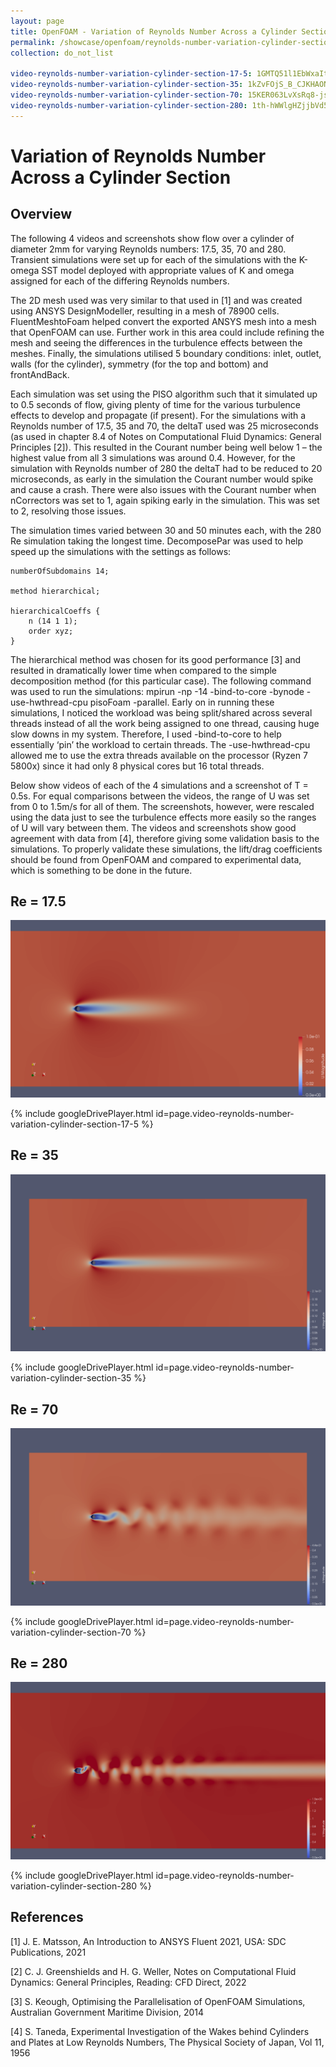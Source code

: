 ```yaml
---
layout: page
title: OpenFOAM - Variation of Reynolds Number Across a Cylinder Section
permalink: /showcase/openfoam/reynolds-number-variation-cylinder-section
collection: do_not_list

video-reynolds-number-variation-cylinder-section-17-5: 1GMTQ51l1EbWxaIt2TLCuYibVnuTsmzhm/preview
video-reynolds-number-variation-cylinder-section-35: 1kZvFOjS_B_CJKHAONw6t9dpSM2K_mI8d/preview
video-reynolds-number-variation-cylinder-section-70: 15KER063LvXsRq8-jsVqI0UFbcQ0gD_sX/preview
video-reynolds-number-variation-cylinder-section-280: 1th-hWWlgHZjjbVd52CT12AiV0XApeXXL/preview
---
```


# Variation of Reynolds Number Across a Cylinder Section
## Overview
The following 4 videos and screenshots show flow over a cylinder of diameter 2mm for varying Reynolds numbers: 17.5, 35, 70 and 280. Transient simulations were set up for each of the simulations with the K-omega SST model deployed with appropriate values of K and omega assigned for each of the differing Reynolds numbers.

The 2D mesh used was very similar to that used in [1] and was created using ANSYS DesignModeller, resulting in a mesh of 78900 cells. FluentMeshtoFoam helped convert the exported ANSYS mesh into a mesh that OpenFOAM can use. Further work in this area could include refining the mesh and seeing the differences in the turbulence effects between the meshes. Finally, the simulations utilised 5 boundary conditions: inlet, outlet, walls (for the cylinder), symmetry (for the top and bottom) and frontAndBack.

Each simulation was set using the PISO algorithm such that it simulated up to 0.5 seconds of flow, giving plenty of time for the various turbulence effects to develop and propagate (if present). For the simulations with a Reynolds number of 17.5, 35 and 70, the deltaT used was 25 microseconds (as used in chapter 8.4 of Notes on Computational Fluid Dynamics: General Principles [2]). This resulted in the Courant number being well below 1 – the highest value from all 3 simulations was around 0.4. However, for the simulation with Reynolds number of 280 the deltaT had to be reduced to 20 microseconds, as early in the simulation the Courant number would spike and cause a crash. There were also issues with the Courant number when nCorrectors was set to 1, again spiking early in the simulation. This was set to 2, resolving those issues.

The simulation times varied between 30 and 50 minutes each, with the 280 Re simulation taking the longest time. DecomposePar was used to help speed up the simulations with the settings as follows:

```
numberOfSubdomains 14;

method hierarchical;

hierarchicalCoeffs {
    n (14 1 1);
    order xyz;
}
```

The hierarchical method was chosen for its good performance [3] and resulted in dramatically lower time when compared to the simple decomposition method (for this particular case). The following command was used to run the simulations: mpirun -np -14 -bind-to-core -bynode -use-hwthread-cpu pisoFoam -parallel. Early on in running these simulations, I noticed the workload was being split/shared across several threads instead of all the work being assigned to one thread, causing huge slow downs in my system. Therefore, I used -bind-to-core to help essentially ‘pin’ the workload to certain threads. The -use-hwthread-cpu allowed me to use the extra threads available on the processor (Ryzen 7 5800x) since it had only 8 physical cores but 16 total threads.

Below show videos of each of the 4 simulations and a screenshot of T = 0.5s. For equal comparisons between the videos, the range of U was set from 0 to 1.5m/s for all of them. The screenshots, however, were rescaled using the data just to see the turbulence effects more easily so the ranges of U will vary between them. The videos and screenshots show good agreement with data from [4], therefore giving some validation basis to the simulations. To properly validate these simulations, the lift/drag coefficients should be found from OpenFOAM and compared to experimental data, which is something to be done in the future.

## Re = 17.5
![Image: Re = 17.5](/assets/img/reynolds-number-variation-cylinder-section-17.5.png)

{% include googleDrivePlayer.html id=page.video-reynolds-number-variation-cylinder-section-17-5 %}

## Re = 35
![Image: Re = 35](/assets/img/reynolds-number-variation-cylinder-section-35.png)

{% include googleDrivePlayer.html id=page.video-reynolds-number-variation-cylinder-section-35 %}

## Re = 70
![Image: Re = 70](/assets/img/reynolds-number-variation-cylinder-section-70.png)

{% include googleDrivePlayer.html id=page.video-reynolds-number-variation-cylinder-section-70 %}

## Re = 280
![Image: Re = 280](/assets/img/reynolds-number-variation-cylinder-section-280.png)

{% include googleDrivePlayer.html id=page.video-reynolds-number-variation-cylinder-section-280 %}

## References
[1] J. E. Matsson, An Introduction to ANSYS Fluent 2021, USA: SDC Publications, 2021

[2] C. J. Greenshields and H. G. Weller, Notes on Computational Fluid Dynamics: General Principles, Reading: CFD Direct, 2022

[3] S. Keough, Optimising the Parallelisation of OpenFOAM Simulations, Australian Government Maritime Division, 2014

[4] S. Taneda, Experimental Investigation of the Wakes behind Cylinders and Plates at Low Reynolds Numbers, The Physical Society of Japan, Vol 11, 1956

